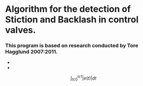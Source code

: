 # Algorithm for the detection of Stiction and Backlash in control valves.
### This program is based on research conducted by Tore Hagglund 2007:2011.
-
- 

$$ \int_{tc0}^{tc1}|e(t)|dt $$
